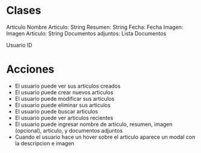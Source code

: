 # Clases

Articulo
Nombre Articulo: String
Resumen: String
Fecha: Fecha
Imagen: Imagen
Articulo: String
Documentos adjuntos: Lista Documentos

Usuario
ID

# Acciones

- El usuario puede ver sus articulos creados
- El usuario puede crear nuevos articulos
- El usuario puede modificar sus articulos
- El usuario puede eliminar sus articulos
- El usuario puede buscar articulos
- El usuario puede ver articulos recientes
- El usuario puede ingresar nombre de articulo, resumen, imagen (opcional), articulo, y documentos adjuntos
- Cuando el usuario hace un hover sobre el articulo aparece un modal con la descripcion e imagen
